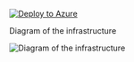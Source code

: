 [![Deploy to Azure](https://aka.ms/deploytoazurebutton)](https://portal.azure.com/#create/Microsoft.Template/uri/https%3A%2F%2Fraw.githubusercontent.com%2FDWBatmanPS%2FBicep_Deployment%2FLab_Deployments%2Fmain%2FAppgw_WindowsVM_Backend%2Fsrc%2Fmain.json)


Diagram of the infrastructure

![Diagram of the infrastructure](diagram.drawio.png)
